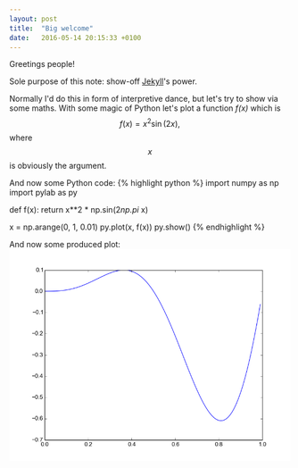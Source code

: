 ```yaml
---
layout: post
title:  "Big welcome"
date:   2016-05-14 20:15:33 +0100
---
```

<script src="https://cdn.mathjax.org/mathjax/latest/MathJax.js?config=TeX-AMS-MML_HTMLorMML" type="text/javascript"></script>

Greetings people!

Sole purpose of this note: show-off [Jekyll]'s power.

Normally I'd do this in form of interpretive dance, but let's try to show via some maths.
With some magic of Python let's plot a function *f(x)* which is
$$ f(x) = x^2 \sin(2x), $$
where $$x$$ is obviously the argument.

And now some Python code:
{% highlight python %}
import numpy as np
import pylab as py

def f(x):
    return x**2 * np.sin(2*np.pi* x)

x = np.arange(0, 1, 0.01)
py.plot(x, f(x))
py.show()
{% endhighlight %}

And now some produced plot:
![Graph of function](/extras/testPlot.png)

[Jekyll]: https://jekyllrb.com/
